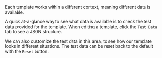Each template works within a different context, meaning different data is available.

A quick at-a-glance way to see what data is available is to check the test data
provided for the template. When editing a template, click the `Test Data` tab to see
a JSON structure.

We can also customize the test data in this area, to see how our template looks
in different situations. The test data can be reset back to the default with the `Reset` button.
